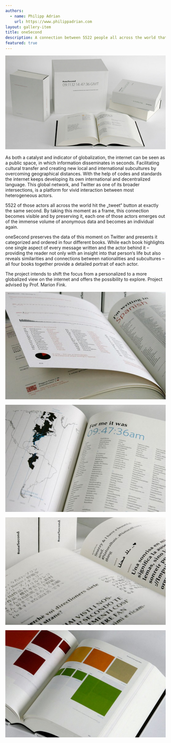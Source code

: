 ```yaml
---
authors:
  - name: Philipp Adrian
    url: https://www.philippadrian.com
layout: gallery-item
title: oneSecond
description: A connection between 5522 people all across the world that have been active on Twitter within the timeframe of one second.
featured: true
---
```



![](./images/adrian1_1.jpg)

As both a catalyst and indicator of globalization, the internet can be seen as a public space, in which information disseminates in seconds. Facilitating cultural transfer and creating new local and international subcultures by overcoming geographical distances. With the help of codes and standards the internet keeps developing its own international and decentralized language. This global network, and Twitter as one of its broader intersections, is a platform for vivid interaction between most heterogeneous actors.

5522 of those actors all across the world hit the „tweet“ button at exactly the same second. By taking this moment as a frame, this connection becomes visible and by preserving it, each one of those actors emerges out of the immense volume of anonymous data and becomes an individual again.

oneSecond preserves the data of this moment on Twitter and presents it categorized and ordered in four different books. While each book highlights one single aspect of every message written and the actor behind it – providing the reader not only with an insight into that person‘s life but also reveals similarities and connections between nationalities and subcultures – all four books together provide a detailed portrait of each actor.

The project intends to shift the focus from a personalized to a more globalized view on the internet and offers the possibility to explore. Project advised by Prof. Marion Fink.

![](./images/adrian2-524x350.jpg)

![](./images/adrian3-524x350.jpg)

![](./images/adrian4-524x350.jpg)

![](./images/adrian5-524x350.jpg)